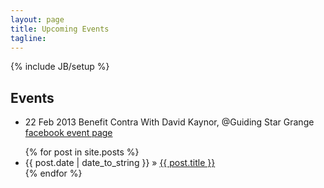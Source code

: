 ```yaml
---
layout: page
title: Upcoming Events
tagline: 
---
```

{% include JB/setup %}

## Events

- 22 Feb 2013 Benefit Contra With David Kaynor, @Guiding Star Grange [facebook event page](https://www.facebook.com/events/411420575609291/)

<ul class="posts">
  {% for post in site.posts %}
    <li><span>{{ post.date | date_to_string }}</span> &raquo; <a href="{{ BASE_PATH }}{{ post.url }}">{{ post.title }}</a></li>
  {% endfor %}
</ul>
